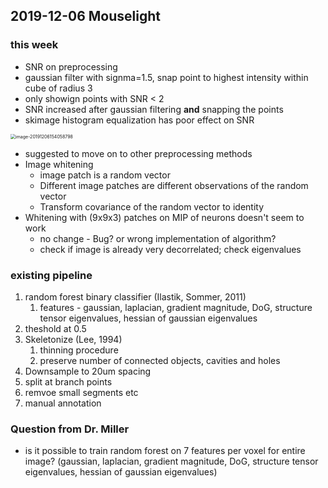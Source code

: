 ## 2019-12-06 Mouselight

### this week

* SNR on preprocessing
* gaussian filter with signma=1.5, snap point to highest intensity within cube of radius 3
* only showign points with SNR < 2
* SNR increased after gaussian filtering **and** snapping the points
* skimage histogram equalization has poor effect on SNR

<img src="/Users/victor/Library/Application Support/typora-user-images/image-20191206154058798.png" alt="image-20191206154058798" style="zoom:50%;" />

* suggested to move on to other preprocessing methods
* Image whitening
  * image patch is a random vector
  * Different image patches are different observations of the random vector
  * Transform covariance of the random vector to identity
* Whitening with (9x9x3) patches on MIP of neurons doesn't seem to work
  * no change - Bug? or wrong implementation of algorithm?
  * check if image is already very decorrelated; check eigenvalues

### existing pipeline 

1. random forest binary classifier (Ilastik, Sommer, 2011)
   1. features - gaussian, laplacian, gradient magnitude, DoG, structure tensor eigenvalues, hessian of gaussian eigenvalues
2. theshold at 0.5
3. Skeletonize (Lee, 1994)
   1. thinning procedure
   2. preserve number of connected objects, cavities and holes
4. Downsample to 20um spacing
5. split at branch points
6. remvoe small segments etc
7. manual annotation

### Question from Dr. Miller

* is it possible to train random forest on 7 features per voxel for entire image? (gaussian, laplacian, gradient magnitude, DoG, structure tensor eigenvalues, hessian of gaussian eigenvalues)